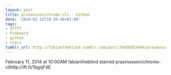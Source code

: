 ```yaml
---
layout: post
title: prasmussen/chrome-cli · GitHub
date: '2014-02-12T18:20:46+01:00'
tags:
- IFTTT
- Pinboard
- github
- stars
tumblr_url: http://fabiantheblind.tumblr.com/post/76436953444/prasmussen-chrome-cli-github
---
```

February 11, 2014 at 10:00AM
fabiantheblind starred prasmussen/chrome-clihttp://ift.tt/1bgqF4E

